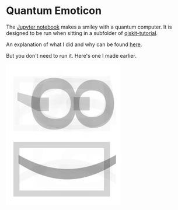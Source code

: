 # Quantum Emoticon

The [Jupyter notebook](https://github.com/decodoku/quantum_emoticon/blob/master/quantum_emoticon.ipynb) makes a smiley with a quantum computer. It is designed to be run when sitting in a subfolder of [qiskit-tutorial](https://github.com/QISKit/qiskit-tutorial).

An explanation of what I did and why can be found [here](https://medium.com/@decodoku/making-a-quantum-computer-smile-cee86a6fc1de).

But you don't need to run it. Here's one I made earlier.

![A superposition of ;) and 8)](https://github.com/decodoku/quantum_emoticon/blob/master/quantum_emoticon.png)
